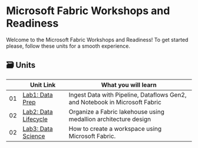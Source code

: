 # Microsoft Fabric Workshops and Readiness

Welcome to the Microsoft Fabric Workshops and Readiness!
To get started please, follow these units for a smooth experience.

## 🗃️ Units

| | Unit Link | What you will learn |
| ----- | ----- | ----- |
| 01 | [Lab1: Data Prep](https://github.com/shingosakamoto/fabricinaday/blob/main/workshop/Lab1_MicrosoftFabricWorkshop_DataPrep.md) | Ingest Data with Pipeline, Dataflows Gen2, and Notebook in Microsoft Fabric |
| 02 | [Lab2: Data Lifecycle](https://github.com/shingosakamoto/fabricinaday/blob/main/workshop/Lab2_MicrosoftFabricWorkshop_DataLifecycle.md) | Organize a Fabric lakehouse using medallion architecture design |
| 02 | [Lab3: Data Science](https://github.com/shingosakamoto/fabricinaday/blob/main/workshop/Lab3_MicrosoftFabricWorkshop_DataScience.md) | How to create a workspace using Microsoft Fabric. |

